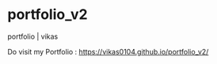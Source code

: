 # portfolio_v2
portfolio | vikas

Do visit my Portfolio : https://vikas0104.github.io/portfolio_v2/
